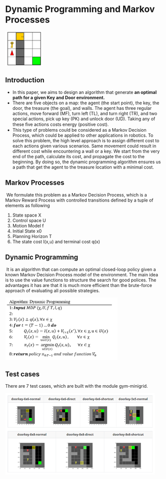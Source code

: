 # Dynamic Programming and Markov Processes

<img src="https://github.com/coldhenry/Dynamic-Programming-and-Markov-Processes/blob/master/pic/env.png" width="120">

## Introduction

- In this paper, we aims to design an algorithm that generate **an optimal path for a given Key and Door environment.** 
- There are five objects on a map: the agent (the start point), the key, the door, the treasure (the goal), and walls. The agent has three regular actions, move forward (MF), turn left (TL), and turn right (TR), and two special actions, pick up key (PK) and unlock door (UD). Taking any of these ﬁve actions costs energy (positive cost).
- This type of problems could be considered as a Markov Decision Process, which could be applied to other applications in robotics. To solve this problem, the high level approach is to assign different cost to each actions given various scenarios. Same movement could result in different cost while encountering a wall or a key. We start from the very end of the path, calculate its cost, and propagate the cost to the beginning. By doing so, the dynamic programming algorithm ensures us a path that get the agent to the treasure location with a minimal cost. 



## Markov Processes

​	We formulate this problem as a Markov Decision Process, which is a Markov Reward Process with controlled transitions defined by a tuple of elements as following

1. State space X
2. Control space U
3. Motion Model f
4. Initial State x0
5. Planning Horizon T
6. The state cost l(x,u) and terminal cost q(x)



## Dynamic Programming

​	It is an algorithm that can compute an optimal closed-loop policy given a known Markov Decision Process model of the environment. The main idea is to use the value functions to structure the search for good polices. The advantages it has are that it is much more efficient than the brute-force approach of evaluating all possible strategies. 

<img src="https://github.com/coldhenry/Dynamic-Programming-and-Markov-Processes/blob/master/pic/DP_alg.png" width="360">

## Test cases
There are 7 test cases, which are built with the module gym-minigrid.

<img src="https://github.com/coldhenry/Dynamic-Programming-and-Markov-Processes/blob/master/pic/testcase.png" width="480">
